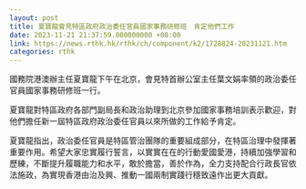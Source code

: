 ```yaml
---
layout: post
title: 夏寶龍會見特區政府政治委任官員國家事務研修班　肯定他們工作
date: 2023-11-21 21:37:59.000000000 +08:00
link: https://news.rthk.hk/rthk/ch/component/k2/1728824-20231121.htm
categories: rthk
---
```


國務院港澳辦主任夏寶龍下午在北京，會見特首辦公室主任葉文娟率領的政治委任官員國家事務研修班一行。

夏寶龍對特區政府各部門副局長和政治助理到北京參加國家事務培訓表示歡迎，對他們擔任新一屆特區政府政治委任官員以來所做的工作給予肯定。

夏寶龍指出，政治委任官員是特區管治團隊的重要組成部分，在特區治理中發揮著重要作用。希望大家忠實履行誓言，以實實在在的行動愛國愛港，持續加強學習和歷練，不斷提升履職能力和水平，敢於擔當，善於作為，全力支持配合行政長官依法施政，為實現香港由治及興、推動一國兩制實踐行穩致遠作出更大貢獻。
